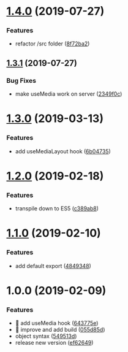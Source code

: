 # [1.4.0](https://github.com/streamich/use-media/compare/v1.3.1...v1.4.0) (2019-07-27)


### Features

* refactor /src folder ([8f72ba2](https://github.com/streamich/use-media/commit/8f72ba2))

## [1.3.1](https://github.com/streamich/use-media/compare/v1.3.0...v1.3.1) (2019-07-27)


### Bug Fixes

* make useMedia work on server ([2349f0c](https://github.com/streamich/use-media/commit/2349f0c))

# [1.3.0](https://github.com/streamich/use-media/compare/v1.2.0...v1.3.0) (2019-03-13)


### Features

* add useMediaLayout hook ([6b04735](https://github.com/streamich/use-media/commit/6b04735))

# [1.2.0](https://github.com/streamich/use-media/compare/v1.1.0...v1.2.0) (2019-02-18)


### Features

* transpile down to ES5 ([c389ab8](https://github.com/streamich/use-media/commit/c389ab8))

# [1.1.0](https://github.com/streamich/use-media/compare/v1.0.0...v1.1.0) (2019-02-10)


### Features

* add default export ([4849348](https://github.com/streamich/use-media/commit/4849348))

# 1.0.0 (2019-02-09)


### Features

* 🎸 add useMedia hook ([643775e](https://github.com/streamich/use-media/commit/643775e))
* 🎸 improve and add build ([055d85d](https://github.com/streamich/use-media/commit/055d85d))
* object syntax ([549513d](https://github.com/streamich/use-media/commit/549513d))
* release new version ([ef62649](https://github.com/streamich/use-media/commit/ef62649))

